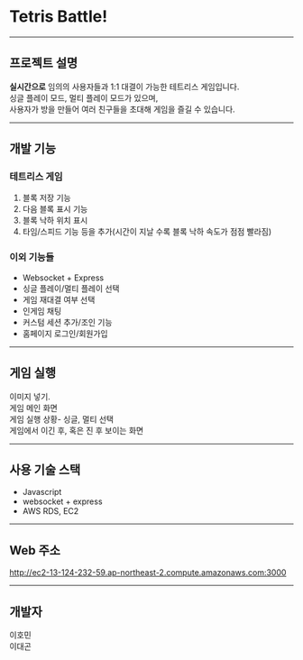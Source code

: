 # Tetris Battle!

---

## 프로젝트 설명

**실시간으로** 임의의 사용자들과 1:1 대결이 가능한 테트리스 게임입니다.  
싱글 플레이 모드, 멀티 플레이 모드가 있으며,  
사용자가 방을 만들어 여러 친구들을 초대해 게임을 즐길 수 있습니다.

---

## 개발 기능

### 테트리스 게임

1. 블록 저장 기능
2. 다음 블록 표시 기능
3. 블록 낙하 위치 표시
4. 타임/스피드 기능 등을 추가(시간이 지날 수록 블록 낙하 속도가 점점 빨라짐)

### 이외 기능들

- Websocket + Express
- 싱글 플레이/멀티 플레이 선택
- 게임 재대결 여부 선택
- 인게임 채팅
- 커스텀 세션 추가/조인 기능
- 홈페이지 로그인/회원가입

---

## 게임 실행

이미지 넣기.  
게임 메인 화면  
게임 실행 상황- 싱글, 멀티 선택  
게임에서 이긴 후, 혹은 진 후 보이는 화면

---

## 사용 기술 스택

- Javascript
- websocket + express
- AWS RDS, EC2

---

## Web 주소

http://ec2-13-124-232-59.ap-northeast-2.compute.amazonaws.com:3000

---

## 개발자

이호민  
이대곤
